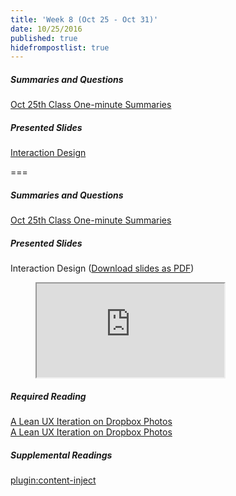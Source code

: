 ```yaml
---
title: 'Week 8 (Oct 25 - Oct 31)'
date: 10/25/2016
published: true
hidefrompostlist: true
---
```


##### Summaries and Questions  
[Oct 25th Class One-minute Summaries](https://canvas.sfu.ca/courses/28233/assignments/175634)

##### Presented Slides  
[Interaction Design](https://swipe.to/7103y)  

===

##### Summaries and Questions  
[Oct 25th Class One-minute Summaries](https://canvas.sfu.ca/courses/28233/assignments/175634)

##### Presented Slides  
Interaction Design ([Download slides as PDF](https://canvas.sfu.ca/files/4986472/download?download_frd=1)) 
<div class="embed-responsive embed-responsive-4by3"><figure class="swipe"><iframe src="https://www.swipe.to/embed/7103y" allowfullscreen></iframe></figure></div>

##### Required Reading  
[A Lean UX Iteration on Dropbox Photos](https://medium.com/bridge-collection/a-lean-ux-iteration-on-dropbox-photos-edfa7b245c27#.fdtsczbnj)  
<a class="embedly-card" data-card-align="left" href="https://medium.com/bridge-collection/a-lean-ux-iteration-on-dropbox-photos-edfa7b245c27#.fdtsczbnj">A Lean UX Iteration on Dropbox Photos</a>
<script async src="//cdn.embedly.com/widgets/platform.js" charset="UTF-8"></script>

##### Supplemental Readings  
[plugin:content-inject](/ux-techniques-guide/conceptual-models)  

